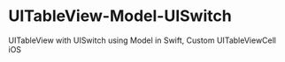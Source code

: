 # UITableView-Model-UISwitch
UITableView with UISwitch using Model in Swift, Custom UITableViewCell iOS
